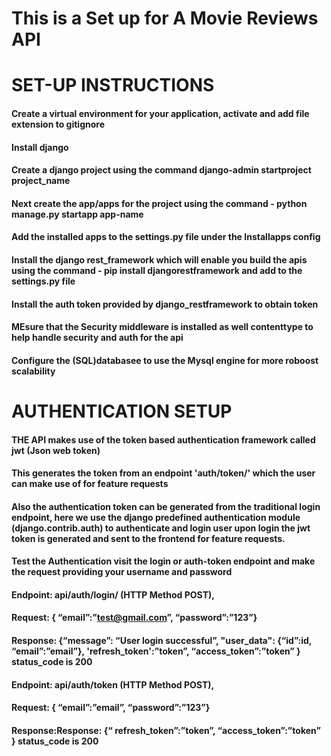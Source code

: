 # This is a Set up for A Movie Reviews API

# SET-UP INSTRUCTIONS
####  Create a virtual environment for your application, activate and add file extension to gitignore
####  Install django 
####  Create a django project using the command django-admin startproject project_name
####  Next create the app/apps for the project using the command - python manage.py startapp app-name
####  Add the installed apps to the settings.py file under the Installapps config
####  Install the django rest_framework which will enable you build the apis using the command - pip install djangorestframework and add to the settings.py file
####  Install the auth token provided by django_restframework to obtain token 
####  MEsure that the Security middleware is installed as well contenttype to help handle security and auth for the api
####  Configure the (SQL)databasee to use the Mysql engine for more roboost scalability

# AUTHENTICATION SETUP
#### THE API makes use of the token based authentication framework called jwt (Json web token)
#### This generates the token from an endpoint 'auth/token/' which the user can make use of for feature requests
#### Also the authentication token can be generated from the traditional login endpoint, here we use the django predefined authentication module (django.contrib.auth) to authenticate and login user upon login the jwt token is generated and sent to the frontend for feature requests. 
#### Test the Authentication visit the login or auth-token  endpoint and make the request providing your username and password

#### Endpoint: api/auth/login/  (HTTP Method POST), 
####  Request: { “email”:”test@gmail.com”, “password”:”123”}
####  Response: {“message”: “User login successful”, "user_data": {“id”:id, “email”:”email”}, 'refresh_token':”token”, “access_token”:”token” } status_code is  200

####  Endpoint: api/auth/token  (HTTP Method POST), 
####  Request: { “email”:”email”, “password”:”123”}
####  Response:Response: {“ refresh_token”:”token”, “access_token”:”token” } status_code is  200

# 


